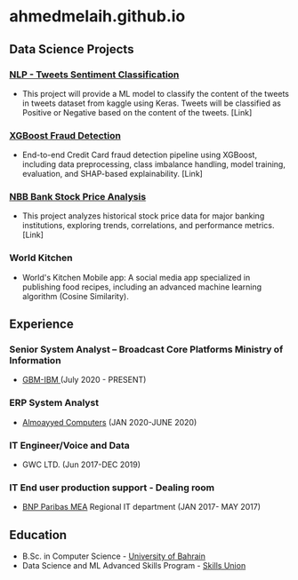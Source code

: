 # ahmedmelaih.github.io

## Data Science Projects
### [NLP - Tweets Sentiment Classification](https://github.com/AhmedMelaih/NLP_Tweets_Sentiment_Classification)
- This project will provide a ML model to classify the content of the tweets in tweets dataset from kaggle using Keras. Tweets will be classified as Positive or Negative based on the content of the tweets. [Link]

### [XGBoost Fraud Detection](https://github.com/AhmedMelaih/XGBoost_Fraud_Detection)
- End-to-end Credit Card fraud detection pipeline using XGBoost, including data preprocessing, class imbalance handling, model training, evaluation, and SHAP-based explainability. [Link]

### [NBB Bank Stock Price Analysis](https://github.com/AhmedMelaih/Bank_Stock_Price_Analysis_For_GitHub)
- This project analyzes historical stock price data for major banking institutions, exploring trends, correlations, and performance metrics.[Link]

### World Kitchen 
- World's Kitchen Mobile app: A social media app specialized in publishing food recipes, including an advanced machine learning algorithm (Cosine Similarity).


## Experience

### Senior System Analyst – Broadcast Core Platforms Ministry of Information  
- [GBM-IBM ](https://www.gbmme.com)   (July 2020 - PRESENT)

### ERP System Analyst
- [Almoayyed Computers](https://acme.tech/)  (JAN 2020-JUNE 2020)

### IT Engineer/Voice and Data 
- GWC LTD.  (Jun 2017-DEC 2019)

### IT End user production support - Dealing room
- [BNP Paribas MEA](https://mea.bnpparibas.com/en/our-geographies/bahrain/) Regional IT department  (JAN 2017- MAY 2017)





## Education
- B.Sc. in Computer Science - [University of Bahrain](https://www.uob.edu.bh/)
- Data Science and ML Advanced Skills Program - [Skills Union](https://skillsunion.com/)
  


